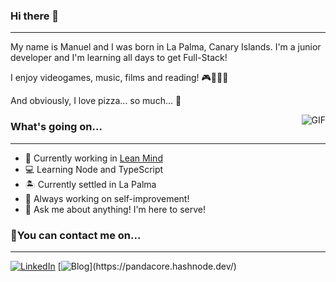 ### Hi there 👋

---

My name is Manuel and I was born in La Palma, Canary Islands. I'm a junior developer and I'm learning all days to get Full-Stack! 

I enjoy videogames, music, films and reading! :video_game::musical_note::movie_camera::book:

And obviously, I love pizza... so much... :pizza:

<img align="right" alt="GIF" src="https://i.pinimg.com/originals/b9/01/80/b901800f5583ba62d542abd802a9606e.gif" style="max-width: 50px;"/>

### What's going on...

---

- 🌱 Currently working in [Lean Mind](https://leanmind.es/en/)
- :computer: Learning Node and TypeScript
- :desert_island: Currently settled in La Palma
- :key: Always working on self-improvement!
- 💬 Ask me about anything! I'm here to serve! 



### :email:You can contact me on...

---

[![LinkedIn](https://img.shields.io/badge/-Manuel%20Pérez%20Regalado-0077B5?style=flat&amp;logo=Linkedin&amp;logoColor=white)](https://www.linkedin.com/in/manuel-perez-regalado/)
[![Blog](https://img.shields.io/badge/Hasnode-Pandacore-blue;)](https://pandacore.hashnode.dev/)
